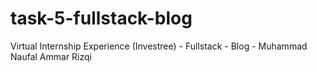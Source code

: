 # task-5-fullstack-blog
Virtual Internship Experience (Investree) - Fullstack - Blog - Muhammad Naufal Ammar Rizqi
